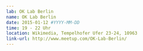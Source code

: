 ```yaml
---
lab: OK Lab Berlin
name: OK Lab Berlin
date: 2015-01-12 #YYYY-MM-DD
time: 19 - 22 Uhr
location: Wikimedia, Tempelhofer Ufer 23-24, 10963
link-url: http://www.meetup.com/OK-Lab-Berlin/
---
```

